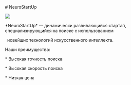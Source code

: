 ﻿\# NeuroStartUp

![](https://netology-code.github.io/git-homeworks/introduction/assets/logo.png)

\*NeuroStartUp\* — динамически развивающийся стартап, специализирующийся на поиске с использованием 

` `новейших технологий искусственного интеллекта.

Наши преимущества:

\* Высокая точность поиска

\* Высокая скорость поиска

\* Низкая цена
